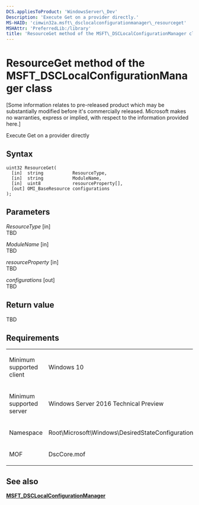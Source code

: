 ```yaml
---
DCS.appliesToProduct: 'WindowsServer\_Dev'
Description: 'Execute Get on a provider directly.'
MS-HAID: 'cimwin32a.msft\_dsclocalconfigurationmanager\_resourceget'
MSHAttr: 'PreferredLib:/library'
title: 'ResourceGet method of the MSFT\_DSCLocalConfigurationManager class'
---
```


# ResourceGet method of the MSFT\_DSCLocalConfigurationManager class


\[Some information relates to pre-released product which may be substantially modified before it's commercially released. Microsoft makes no warranties, express or implied, with respect to the information provided here.\]

Execute Get on a provider directly

Syntax
------

```mof
uint32 ResourceGet(
  [in]  string           ResourceType,
  [in]  string           ModuleName,
  [in]  uint8            resourceProperty[],
  [out] OMI_BaseResource configurations
);
```

Parameters
----------

*ResourceType* \[in\]  
TBD

*ModuleName* \[in\]  
TBD

*resourceProperty* \[in\]  
TBD

*configurations* \[out\]  
TBD

Return value
------------

TBD

Requirements
------------

<table>
<colgroup>
<col width="50%" />
<col width="50%" />
</colgroup>
<tbody>
<tr class="odd">
<td align="left"><p>Minimum supported client</p></td>
<td align="left"><p>Windows 10</p></td>
</tr>
<tr class="even">
<td align="left"><p>Minimum supported server</p></td>
<td align="left"><p>Windows Server 2016 Technical Preview</p></td>
</tr>
<tr class="odd">
<td align="left"><p>Namespace</p></td>
<td align="left"><p>Root\Microsoft\Windows\DesiredStateConfiguration</p></td>
</tr>
<tr class="even">
<td align="left"><p>MOF</p></td>
<td align="left">DscCore.mof</td>
</tr>
</tbody>
</table>

## <span id="see_also"></span>See also


[**MSFT\_DSCLocalConfigurationManager**](msft-dsclocalconfigurationmanager.md)

 

 



